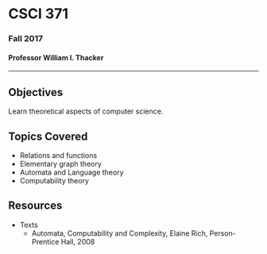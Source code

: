 # CSCI 371
### Fall 2017
#### Professor William I. Thacker

------------------------------

Objectives
------------------------------
Learn theoretical aspects of computer science.

Topics Covered
------------------------------
- Relations and functions
- Elementary graph theory
- Automata and Language theory
- Computability theory

Resources
------------------------------
* Texts
  * Automata, Computability and Complexity, Elaine Rich, Person-Prentice Hall, 2008
